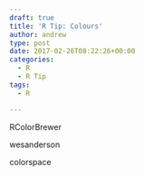 ```yaml
---
draft: true
title: 'R Tip: Colours'
author: andrew
type: post
date: 2017-02-26T08:22:26+00:00
categories:
  - R
  - R Tip
tags:
  - R

---
```

RColorBrewer
  
wesanderson

colorspace

